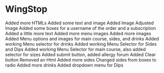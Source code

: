 # WingStop
Added more HTMLs
Added some text and image
Added Image
Adjusted Image
Added some boxes for a username of the order and a subscription 
Added a little more text
Added more menu images
Added more images
Added Menu options and images for main course, sides, and drinks
Added working Menu selector for drinks
Added working Menu Selector for Sides and Dips
Added working Menu Selector for main course, also added selector for sizes
Added submit button, added allergy forum
Added Clear button
Removed an Html
Added more sides
Changed sides from boxes to radio
Added more drinks
Added dropdown menu for Dips